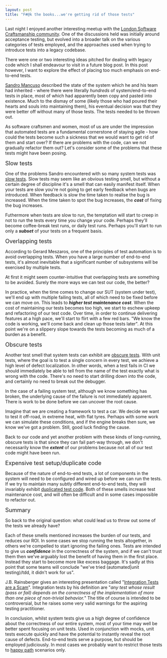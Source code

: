 ```yaml
---
layout: post
title: "F#@k the books...we're getting rid of those tests"
---
```


Last night I enjoyed another interesting meetup with the <a href="http://www.meetup.com/london-software-craftsmanship/">London Software Craftsmanship community</a>. One of the discussions held was initially around acceptance testing, but evolved into a broader talk on the various categories of tests employed, and the approaches used when trying to introduce tests into a legacy codebase.

There were one or two interesting ideas pitched for dealing with legacy code which I shall endeavour to visit in a future blog post. In this post however, I want to explore the effect of placing too much emphasis on end-to-end tests.

<a href="http://craftedsw.blogspot.com/">Sandro Mancuso</a> described the state of the system which he and his team had inherited - where there were literally <i>hundreds</i> of system/end-to-end tests in place, most of which had apparently been copy and pasted into existence. Much to the dismay of some (likely those who had poured their hearts and souls into maintaining them), his eventual decision was that they were better off without many of those tests. The tests needed to be thrown out.

As software craftsmen and women, most of us are under the impression that automated tests are a fundamental cornerstone of staying agile - how could the tests become such a sickness that we would want to get rid of them and start over? If there are problems with the code, can we not gradually refactor them out? Let's consider some of the problems that these tests might have been posing.

<span style="font-size: large;">Slow tests</span>

One of the problems Sandro encountered with so many system tests was <a href="http://xunitpatterns.com/Slow%20Tests.html">slow tests</a>. Slow tests may seem like an obvious testing smell, but without a certain degree of discipline it's a smell that can easily manifest itself. When your tests are slow you're not going to get early feedback when bugs are introduced. When feedback is slow the time taken to realise the bug is increased. When the time taken to spot the bug increases, the <i><b>cost</b></i> of fixing the bug increases.

Futhermore when tests are slow to run, the temptation will start to creep in not to run the tests every time you change your code. Perhaps they'll become coffee-break test runs, or daily test runs. Perhaps you'll start to run only a <i><b>subset</b></i> of your tests on a frequent basis.

<span style="font-size: large;">Overlapping tests</span>

According to Gerard Meszaros, one of the principles of test automation is to avoid overlapping tests. When you have a large number of end-to-end tests, it's almost inevitable that a significant number of subsystems will be exercised by multiple tests.

At first it might seem counter-intuitive that overlapping tests are something to be avoided. Surely the more ways we can test our code, the better?

In practice, when the time comes to change our SUT (system under test), we'll end up with multiple failing tests, all of which need to be fixed before we can move on. This leads to <i><b>higher test maintenance cost</b></i>. When the cost of maintaining our tests becomes too high, we start to eschew upkeep and refactoring of our test code. Over time, in order to continue delivering features at a high pace, we'll start to flirt with a few red bars. "We know the code is working, we'll come back and clean up those tests later". At this point we're on a slippery slope towards the tests becoming as much of a burden as a benefit.

<span style="font-size: large;">Obscure tests</span>

Another test smell that system tests can exhibit are <a href="http://xunitpatterns.com/Obscure%20Test.html">obscure tests</a>. With unit tests, where the goal is to test a single concern in every test, we achieve a high level of defect localization. In other words, when a test fails in CI we should immediately be able to tell from the name of the test exactly what is wrong with the code. There's no need to start drilling down into the code, and certainly no need to break out the debugger.

In the case of a failing system test, although we know something has broken, the underlying cause of the failure is not immediately apparent. There is work to be done before we can uncover the root cause.

Imagine that we are creating a framework to test a car. We decide we want to test it off-road, in extreme heat, with flat tyres. Perhaps with some work we can simulate these conditions, and if the engine breaks then sure, we know we've got a problem. Still, good luck finding the cause.

Back to our code and yet another problem with these kinds of long-running, obscure tests is that since they can fail part-way through, we don't necessarily know the <b><i>extent</i></b> of our problems because not all of our test code might have been run.

<span style="font-size: large;">Expensive test setup/duplicate code</span>

Because of the nature of end-to-end tests, a lot of components in the system will need to be configured and wired up before we can run the tests. If we try to maintain many subtly different end-to-end tests, they will invariably exhibit <a href="http://xunitpatterns.com/Test%20Code%20Duplication.html">duplicated test code</a>. Both of these smells increase test maintenance cost, and will often be difficult and in some cases impossible to refactor out.

<span style="font-size: large;">Summary</span>

So back to the original question: what could lead us to throw out some of the tests we already have?

Each of these smells mentioned increases the burden of our tests, and reduces our ROI. In some cases we stop running the tests altogether, in others we're compelled to start ignoring the failing ones. Tests are intended to give us <i><b>confidence</b></i> in the correctness of the system, and if we can't trust them then we've arguably lost the benefit of having them in the first place. Instead they start to become more like excess baggage. It's sadly at this point that some teams will conclude "we've tried (automated|unit testing)/tdd, it didn't work for us".

J.B. Rainsberger gives an interesting presentation called "<a href="http://www.infoq.com/presentations/integration-tests-scam">Integration Tests are a Scam</a>".&nbsp;Integration tests by his definition are "<i>any test whose result (pass or fail) depends on the correctness of the implementation of more than one piece of non-trivial behavior.</i>" The title of course is intended to be controversial, but he raises some very valid warnings for the aspiring testing practitioner.

In conclusion, whilst system tests give us a high degree of confidence about the correctness of our entire system, most of your time may well be better spent focusing on unit tests. Used in conjunction with mocks, unit tests execute quickly and have the potential to instantly reveal the root cause of defects. End-to-end tests serve a purpose, but should be employed judiciously. In most cases we probably want to restrict those tests to <a href="http://en.wikipedia.org/wiki/Happy_path">happy path</a> scenarios only.
